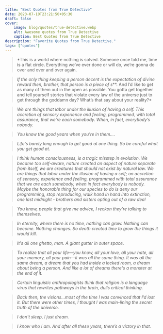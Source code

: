 ```yaml
---
title: "Best Quotes from True Detective"
date: 2023-07-10T23:21:50+05:30
draft: false
cover:
    image: blog/quotes/true-detective.webp
    alt: Awesome quotes from True Detective
    caption: Best Quotes from True Detective
description: "Favorite Quotes from True Detective."
tags: ["quotes"]
---
```


>*This is a world where nothing is solved. Someone once told me, time is a flat circle. Everything we’ve ever done or will do, we’re gonna do over and over and over again.

>*If the only thing keeping a person decent is the expectation of divine reward then, brother, that person is a piece of s***. And I’d like to get as many of them out in the open as possible. You gotta get together and tell yourself stories that violate every law of the universe just to get through the goddamn day? What’s that say about your reality?*

>*We are things that labor under the illusion of having a self. This accretion of sensory experience and feeling, programmed, with total assurance, that we’re each somebody. When, in fact, everybody’s nobody.*

>*You know the good years when you're in them....*

>*Life's barely long enough to get good at one thing. So be careful what you get good at.*

>*I think human consciousness, is a tragic misstep in evolution. We became too self-aware, nature created an aspect of nature separate from itself, we are creatures that should not exist by natural law. We are things that labor under the illusion of having a self; an accretion of sensory, experience and feeling, programmed with total assurance that we are each somebody, when in fact everybody is nobody. Maybe the honorable thing for our species to do is deny our programming, stop reproducing, walk hand in hand into extinction, one last midnight - brothers and sisters opting out of a raw deal*

>*You know, people that give me advice, I reckon they're talking to themselves.*

>*In eternity, where there is no time, nothing can grow. Nothing can become. Nothing changes. So death created time to grow the things it would kill.*

>*It's all one ghetto, man. A giant gutter in outer space.*

>*To realize that all your life—you know, all your love, all your hate, all your memory, all your pain—it was all the same thing. It was all the same dream, a dream that you had inside a locked room, a dream about being a person. And like a lot of dreams there's a monster at the end of it.*

>*Certain linguistic anthropologists think that religion is a language virus that rewrites pathways in the brain, dulls critical thinking.*

>*Back then, the visions…most of the time I was convinced that I’d lost it. But there were other times, I thought I was main-lining the secret truth of the universe.*

>*I don't sleep, I just dream.*

>*I know who I am. And after all these years, there’s a victory in that.*
